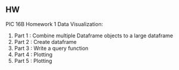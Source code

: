 ## HW

PIC 16B Homework 1 Data Visualization: 
  1. Part 1 : Combine multiple Dataframe objects to a large dataframe
  2. Part 2 : Create dataframe
  3. Part 3 : Write a query function
  4. Part 4 : Plotting
  5. Part 5 : Plotting
